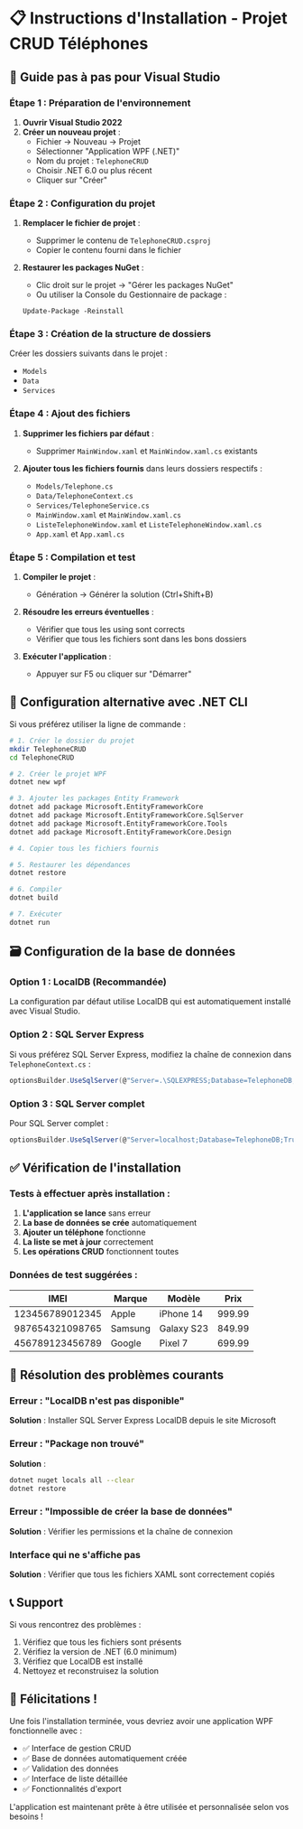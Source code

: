 # 📋 Instructions d'Installation - Projet CRUD Téléphones

## 🎯 Guide pas à pas pour Visual Studio

### Étape 1 : Préparation de l'environnement
1. **Ouvrir Visual Studio 2022**
2. **Créer un nouveau projet** :
   - Fichier → Nouveau → Projet
   - Sélectionner "Application WPF (.NET)"
   - Nom du projet : `TelephoneCRUD`
   - Choisir .NET 6.0 ou plus récent
   - Cliquer sur "Créer"

### Étape 2 : Configuration du projet
1. **Remplacer le fichier de projet** :
   - Supprimer le contenu de `TelephoneCRUD.csproj`
   - Copier le contenu fourni dans le fichier

2. **Restaurer les packages NuGet** :
   - Clic droit sur le projet → "Gérer les packages NuGet"
   - Ou utiliser la Console du Gestionnaire de package :
   ```
   Update-Package -Reinstall
   ```

### Étape 3 : Création de la structure de dossiers
Créer les dossiers suivants dans le projet :
- `Models`
- `Data`
- `Services`

### Étape 4 : Ajout des fichiers
1. **Supprimer les fichiers par défaut** :
   - Supprimer `MainWindow.xaml` et `MainWindow.xaml.cs` existants

2. **Ajouter tous les fichiers fournis** dans leurs dossiers respectifs :
   - `Models/Telephone.cs`
   - `Data/TelephoneContext.cs`
   - `Services/TelephoneService.cs`
   - `MainWindow.xaml` et `MainWindow.xaml.cs`
   - `ListeTelephoneWindow.xaml` et `ListeTelephoneWindow.xaml.cs`
   - `App.xaml` et `App.xaml.cs`

### Étape 5 : Compilation et test
1. **Compiler le projet** :
   - Génération → Générer la solution (Ctrl+Shift+B)

2. **Résoudre les erreurs éventuelles** :
   - Vérifier que tous les using sont corrects
   - Vérifier que tous les fichiers sont dans les bons dossiers

3. **Exécuter l'application** :
   - Appuyer sur F5 ou cliquer sur "Démarrer"

## 🔧 Configuration alternative avec .NET CLI

Si vous préférez utiliser la ligne de commande :

```bash
# 1. Créer le dossier du projet
mkdir TelephoneCRUD
cd TelephoneCRUD

# 2. Créer le projet WPF
dotnet new wpf

# 3. Ajouter les packages Entity Framework
dotnet add package Microsoft.EntityFrameworkCore
dotnet add package Microsoft.EntityFrameworkCore.SqlServer
dotnet add package Microsoft.EntityFrameworkCore.Tools
dotnet add package Microsoft.EntityFrameworkCore.Design

# 4. Copier tous les fichiers fournis

# 5. Restaurer les dépendances
dotnet restore

# 6. Compiler
dotnet build

# 7. Exécuter
dotnet run
```

## 🗃️ Configuration de la base de données

### Option 1 : LocalDB (Recommandée)
La configuration par défaut utilise LocalDB qui est automatiquement installé avec Visual Studio.

### Option 2 : SQL Server Express
Si vous préférez SQL Server Express, modifiez la chaîne de connexion dans `TelephoneContext.cs` :

```csharp
optionsBuilder.UseSqlServer(@"Server=.\SQLEXPRESS;Database=TelephoneDB;Trusted_Connection=true;");
```

### Option 3 : SQL Server complet
Pour SQL Server complet :

```csharp
optionsBuilder.UseSqlServer(@"Server=localhost;Database=TelephoneDB;Trusted_Connection=true;");
```

## ✅ Vérification de l'installation

### Tests à effectuer après installation :

1. **L'application se lance** sans erreur
2. **La base de données se crée** automatiquement
3. **Ajouter un téléphone** fonctionne
4. **La liste se met à jour** correctement
5. **Les opérations CRUD** fonctionnent toutes

### Données de test suggérées :

| IMEI | Marque | Modèle | Prix |
|------|--------|--------|------|
| 123456789012345 | Apple | iPhone 14 | 999.99 |
| 987654321098765 | Samsung | Galaxy S23 | 849.99 |
| 456789123456789 | Google | Pixel 7 | 699.99 |

## 🚨 Résolution des problèmes courants

### Erreur : "LocalDB n'est pas disponible"
**Solution** : Installer SQL Server Express LocalDB depuis le site Microsoft

### Erreur : "Package non trouvé"
**Solution** : 
```bash
dotnet nuget locals all --clear
dotnet restore
```

### Erreur : "Impossible de créer la base de données"
**Solution** : Vérifier les permissions et la chaîne de connexion

### Interface qui ne s'affiche pas
**Solution** : Vérifier que tous les fichiers XAML sont correctement copiés

## 📞 Support

Si vous rencontrez des problèmes :
1. Vérifiez que tous les fichiers sont présents
2. Vérifiez la version de .NET (6.0 minimum)
3. Vérifiez que LocalDB est installé
4. Nettoyez et reconstruisez la solution

## 🎉 Félicitations !

Une fois l'installation terminée, vous devriez avoir une application WPF fonctionnelle avec :
- ✅ Interface de gestion CRUD
- ✅ Base de données automatiquement créée
- ✅ Validation des données
- ✅ Interface de liste détaillée
- ✅ Fonctionnalités d'export

L'application est maintenant prête à être utilisée et personnalisée selon vos besoins !